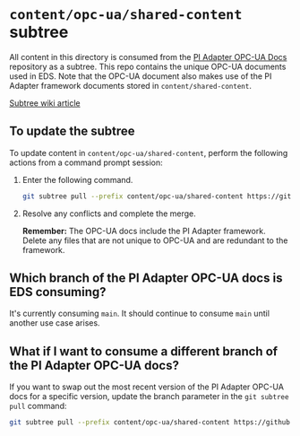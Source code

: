 # `content/opc-ua/shared-content` subtree

All content in this directory is consumed from the [PI Adapter OPC-UA Docs](https://github.com/osisoft/pi-adapter-opc-ua-docs) repository as a subtree. This repo contains the unique OPC-UA documents used in EDS. Note that the OPC-UA document also makes use of the PI Adapter framework documents stored in `content/shared-content`.

[Subtree wiki article](https://dev.azure.com/osieng/engineering/_wiki/wikis/team-content/25155/Documentation-Frameworks?anchor=how-do-i-use-a-documentation-framework-in-my-new-document%3F)

## To update the subtree

To update content in `content/opc-ua/shared-content`, perform the following actions from a command prompt session:

1. Enter the following command. 

    ```bash
    git subtree pull --prefix content/opc-ua/shared-content https://github.com/osisoft/pi-adapter-opc-ua-Docs main --squash
	```

1. Resolve any conflicts and complete the merge.

    **Remember:** The OPC-UA docs include the PI Adapter framework. Delete any files that are not unique to OPC-UA and are redundant to the framework.   

## Which branch of the PI Adapter OPC-UA docs is EDS consuming?

It's currently consuming `main`. It should continue to consume `main` until another use case arises.

## What if I want to consume a different branch of the PI Adapter OPC-UA docs?

If you want to swap out the most recent version of the PI Adapter OPC-UA docs for a specific version, update the branch parameter in the `git subtree pull` command:

```bash
git subtree pull --prefix content/opc-ua/shared-content https://github.com/osisoft/pi-adapter-opc-ua-Docs <CUSTOM_BRANCH> --squash
```